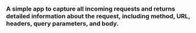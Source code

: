 ### A simple app to capture all incoming requests and returns detailed information about the request, including method, URL, headers, query parameters, and body.

